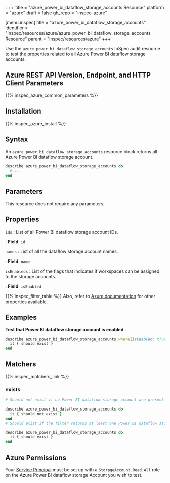 +++
title = "azure_power_bi_dataflow_storage_accounts Resource"
platform = "azure"
draft = false
gh_repo = "inspec-azure"

[menu.inspec]
title = "azure_power_bi_dataflow_storage_accounts"
identifier = "inspec/resources/azure/azure_power_bi_dataflow_storage_accounts Resource"
parent = "inspec/resources/azure"
+++

Use the `azure_power_bi_dataflow_storage_accounts` InSpec audit resource to test the properties related to all Azure Power BI dataflow storage accounts.

## Azure REST API Version, Endpoint, and HTTP Client Parameters

{{% inspec_azure_common_parameters %}}

## Installation

{{% inspec_azure_install %}}

## Syntax

An `azure_power_bi_dataflow_storage_accounts` resource block returns all Azure Power BI dataflow storage account.

```ruby
describe azure_power_bi_dataflow_storage_accounts do
  #...
end
```

## Parameters

This resource does not require any parameters.

## Properties

`ids`
: List of all Power BI dataflow storage account IDs.

: **Field**: `id`

`names`
: List of all the dataflow storage account names.

: **Field**: `name`

`isEnableds`
: List of the flags that indicates if workspaces can be assigned to the storage accounts.

: **Field**: `isEnabled`

{{% inspec_filter_table %}}
Also, refer to [Azure documentation](https://docs.microsoft.com/en-us/rest/api/power-bi/dataflow-storage-accounts/get-dataflow-storage-accounts) for other properties available.

## Examples

**Test that Power BI dataflow storage account is enabled .**

```ruby
describe azure_power_bi_dataflow_storage_accounts.where(isEnabled: true) do
  it { should exist }
end
```

## Matchers

{{% inspec_matchers_link %}}

### exists

```ruby
# Should not exist if no Power BI dataflow storage account are present

describe azure_power_bi_dataflow_storage_accounts do
  it { should_not exist }
end
# Should exist if the filter returns at least one Power BI dataflow storage account

describe azure_power_bi_dataflow_storage_accounts do
  it { should exist }
end
```

## Azure Permissions

Your [Service Principal](https://docs.microsoft.com/en-us/azure/azure-resource-manager/resource-group-create-service-principal-portal) must be set up with a `StorageAccount.Read.All` role on the Azure Power BI dataflow storage Account you wish to test.
